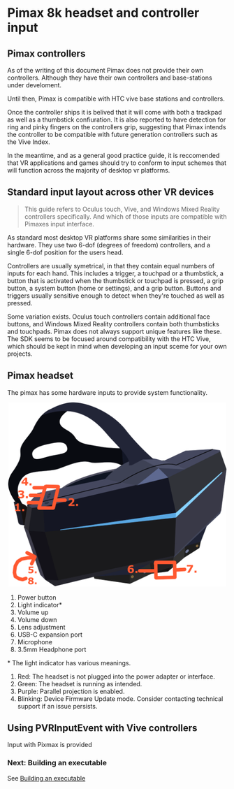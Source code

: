 # Pimax 8k headset and controller input

## Pimax controllers

As of the writing of this document Pimax does not provide their own controllers. Although they have their own controllers and base-stations under develoment.

Until then, Pimax is compatible with HTC vive base stations and controllers.

Once the controller ships it is belived that it will come with both a trackpad as well as a thumbstick confiuration. It is also reported to have detection for ring and pinky fingers on the controllers grip, suggesting that Pimax intends the controller to be compatible with future generation controllers such as the Vive Index.

In the meantime, and as a general good practice guide, it is reccomended that VR applications and games should try to conform to input schemes that will function across the majority of desktop vr platforms.

## Standard input layout across other VR devices

> This guide refers to Oculus touch, Vive, and Windows Mixed Reality controllers specifically. And which of those inputs are compatible with Pimaxes input interface.

As standard most desktop VR platforms share some similarities in their hardware. They use two 6-dof (degrees of freedom) controllers, and a single 6-dof position for the users head. 

Controllers are usually symetrical, in that they contain equal numbers of inputs for each hand. This includes a trigger, a touchpad or a thumbstick, a button that is activated when the thumbstick or touchpad is pressed, a grip button, a system button (home or settings), and a grip button. Buttons and triggers usually sensitive enough to detect when they're touched as well as pressed.

Some variation exists. Oculus touch controllers contain additional face buttons, and Windows Mixed Reality controllers contain both thumbsticks and touchpads. Pimax does not always support unique features like these. The SDK seems to be focused around compatibility with the HTC Vive, which should be kept in mind when developing an input sceme for your own projects.

## Pimax headset

The pimax has some hardware inputs to provide system functionality.

<p align="center">
  <img alt="Pimax inputs" width="500px" src="assets/Pimax8KNotes.png">
</p>

1.  Power button
2.  Light indicator*
3.  Volume up
4.  Volume down
5.  Lens adjustment
6.  USB-C expansion port
7.  Microphone
8.  3.5mm Headphone port

\* The light indicator has various meanings.
1.  Red: The headset is not plugged into the power adapter or interface.
2.  Green: The headset is running as intended.
3.  Purple: Parallel projection is enabled.
4.  Blinking: Device Firmware Update mode. Consider contacting technical support if an issue persists.

## Using PVRInputEvent with Vive controllers

Input with Pixmax is provided 

### Next: Building an executable

See [Building an executable](/docs/building-pimax-exe.md)
